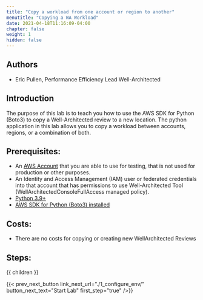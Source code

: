 ```yaml
---
title: "Copy a workload from one account or region to another"
menutitle: "Copying a WA Workload"
date: 2021-04-18T11:16:09-04:00
chapter: false
weight: 1
hidden: false
---
```


## Authors
- Eric Pullen, Performance Efficiency Lead Well-Architected

## Introduction

The purpose of this lab is to teach you how to use the AWS SDK for Python (Boto3) to copy a Well-Architected review to a new location. The python application in this lab allows you to copy a workload between accounts, regions, or a combination of both.

## Prerequisites:

* An
[AWS Account](https://portal.aws.amazon.com/gp/aws/developer/registration/index.html) that you are able to use for testing, that is not used for production or other purposes.
* An Identity and Access Management (IAM) user or federated credentials into that account that has permissions to use Well-Architected Tool (WellArchitectedConsoleFullAccess managed policy).
* [Python 3.9+](https://www.python.org/)
* [AWS SDK for Python (Boto3) installed](https://boto3.amazonaws.com/v1/documentation/api/latest/guide/quickstart.html)

## Costs:
* There are no costs for copying or creating new WellArchitected Reviews

## Steps:
{{ children }}

{{< prev_next_button link_next_url="./1_configure_env/" button_next_text="Start Lab" first_step="true" />}}
